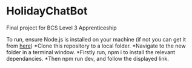 # HolidayChatBot
Final project for BCS Level 3 Apprenticeship

To run, ensure Node.js is installed on your machine (if not you can get it from [here](https://nodejs.org/)) 
*Clone this repository to a local folder.
*Navigate to the new folder in a terminal window.
*Firstly run, npm i to install the relevant dependancies. 
*Then npm run dev, and follow the displayed link.
